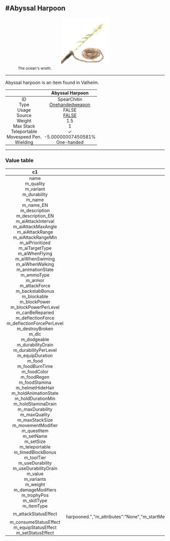 <meta property="og:title" content="Abyssal Harpoon - MoreValheim" /><meta property="og:type" content="website" /><meta property="og:image" content="/assets/abyssal_harpoon.png" /><meta property="og:description" content="Abyssal Harpoon is an item found in Valheim." /><meta name="theme-color" content="#546D78"><meta name="twitter:card" content="summary_large_image">
#Abyssal Harpoon
-------------
<style>img {width:20px;}.tb {width:150px;display: block;margin-left: auto;margin-right: auto;}</style>

<style>.md-typeset table:not([class]) th:not([align]) {min-width:unset!important;}</style>
<style>td{padding:0em 0.3em!important;text-align:center!important;border-left:.05rem solid var(--md-default-fg-color--lightest)}</style>

<style>th{padding:0.1em 0.3em!important;text-align:center!important;font-weight:bold}</style>

<style>pre{text-align:right!important}</style>
<style>table tr td:first-child {border-left: 0;};</style>

<figure><img src="/assets/abyssal_harpoon.png" class="tb" /><figcaption><small>The ocean's wrath.</small></figcaption></figure>

-------------

Abyssal harpoon is an item found in Valheim.

|        | Abyssal Harpoon              |
| ----------- | ------------------------------------ |
| ID |SpearChitin
| Type | [Onehandedweapon](../../types/onehandedweapon)
| Usage | FALSE<br>
| Source | [FALSE](../../item/false)
| Weight | 1.5 |
| Max Stack | 1 |
| Teleportable | ✓
| Movespeed Pen. | -5.00000007450581%
| Wielding | One-handed


-------------

### Value table
|c1|c2|
|----|----|
|name|SpearChitin|
|m_quality|1|
|m_variant|0|
|m_durability|50|
|m_name|$item_spear_chitin|
|m_name_EN|Abyssal harpoon|
|m_description|$item_spear_chitin_description|
|m_description_EN|The ocean's wrath.|
|m_aiAttackInterval|2|
|m_aiAttackMaxAngle|5|
|m_aiAttackRange|2|
|m_aiAttackRangeMin|0|
|m_aiPrioritized|false|
|m_aiTargetType|Enemy|
|m_aiWhenFlying|true|
|m_aiWhenSwiming|true|
|m_aiWhenWalking|true|
|m_animationState|OneHanded|
|m_ammoType||
|m_armor|15|
|m_attackForce|20|
|m_backstabBonus|1|
|m_blockable|true|
|m_blockPower|10|
|m_blockPowerPerLevel|0|
|m_canBeReparied|true|
|m_deflectionForce|0|
|m_deflectionForcePerLevel|0|
|m_destroyBroken|false|
|m_dlc||
|m_dodgeable|true|
|m_durabilityDrain|0|
|m_durabilityPerLevel|50|
|m_equipDuration|0.200000002980232|
|m_food|0|
|m_foodBurnTime|0|
|m_foodColor|rgba(255, 255, 255, 255)|
|m_foodRegen|0|
|m_foodStamina|0|
|m_helmetHideHair|true|
|m_holdAnimationState||
|m_holdDurationMin|0|
|m_holdStaminaDrain|0|
|m_maxDurability|50|
|m_maxQuality|1|
|m_maxStackSize|1|
|m_movementModifier|-0.0500000007450581|
|m_questItem|false|
|m_setName||
|m_setSize|0|
|m_teleportable|true|
|m_timedBlockBonus|2|
|m_toolTier|0|
|m_useDurability|true|
|m_useDurabilityDrain|1|
|m_value|0|
|m_variants|0|
|m_weight|1.5|
|m_damageModifiers|[  ]|
|m_trophyPos|{"x":0,"y":0}|
|m_skillType|Spears|
|m_itemType|OneHandedWeapon|
|m_attackStatusEffect|{"m_name":"$se_harpooned_name","m_name_EN":"Harpooned","m_category":"","m_flashIcon":true,"m_cooldownIcon":false,"m_tooltip":"$se_harpooned_tooltip","m_tooltip_EN":"You have been harpooned.","m_attributes":"None","m_startMessage":"","m_startMessage_EN":"","m_startMessageType":"TopLeft","m_stopMessage":"","m_stopMessage_EN":"","m_stopMessageType":"TopLeft","m_repeatMessage":"","m_repeatMessage_EN":"","m_repeatMessageType":"TopLeft","m_repeatInterval":60,"m_ttl":0,"m_cooldown":0,"m_activationAnimation":"gpower"}|
|m_consumeStatusEffect|null|
|m_equipStatusEffect|null|
|m_setStatusEffect|null|

